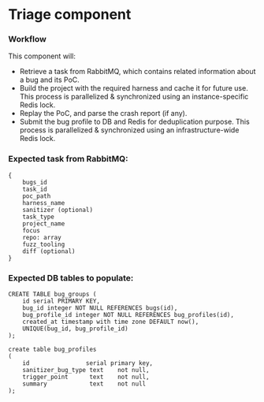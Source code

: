 # Triage component

### Workflow
This component will:
- Retrieve a task from RabbitMQ, which contains related information about a bug and its PoC.
- Build the project with the required harness and cache it for future use. This process is parallelized & synchronized using an instance-specific Redis lock.
- Replay the PoC, and parse the crash report (if any).
- Submit the bug profile to DB and Redis for deduplication purpose. This process is parallelized & synchronized using an infrastructure-wide Redis lock.

### Expected task from RabbitMQ:
```
{
    bugs_id
    task_id
    poc_path
    harness_name
    sanitizer (optional)
    task_type
    project_name
    focus
    repo: array
    fuzz_tooling
    diff (optional)
}
```

### Expected DB tables to populate:
```
CREATE TABLE bug_groups (
    id serial PRIMARY KEY,
    bug_id integer NOT NULL REFERENCES bugs(id),
    bug_profile_id integer NOT NULL REFERENCES bug_profiles(id),
    created_at timestamp with time zone DEFAULT now(),
    UNIQUE(bug_id, bug_profile_id)
);

create table bug_profiles
(
    id                serial primary key,
    sanitizer_bug_type text    not null,
    trigger_point      text    not null,
    summary            text    not null
);
```
